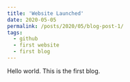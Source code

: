 ```yaml
---
title: 'Website Launched'
date: 2020-05-05
permalink: /posts/2020/05/blog-post-1/
tags:
  - github
  - first website
  - first blog
---
```


Hello world. This is the first blog.
